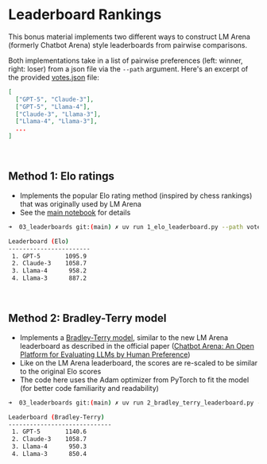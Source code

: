 
# Leaderboard Rankings

This bonus material implements two different ways to construct LM Arena (formerly Chatbot Arena) style leaderboards from pairwise comparisons.

Both implementations take in a list of pairwise preferences (left: winner, right: loser) from a json file via the `--path` argument. Here's an excerpt of the provided [votes.json](votes.json) file:

```json
[
  ["GPT-5", "Claude-3"],
  ["GPT-5", "Llama-4"],
  ["Claude-3", "Llama-3"],
  ["Llama-4", "Llama-3"],
  ...
]
```





&nbsp;
## Method 1: Elo ratings

- Implements the popular Elo rating method (inspired by chess rankings) that was originally used by LM Arena
- See the [main notebook](../01_main_chapter_code/chF_main.ipynb) for details

```bash
➜  03_leaderboards git:(main) ✗ uv run 1_elo_leaderboard.py --path votes.json

Leaderboard (Elo) 
-----------------------
 1. GPT-5       1095.9
 2. Claude-3    1058.7
 3. Llama-4      958.2
 4. Llama-3      887.2
```






&nbsp;
## Method 2: Bradley-Terry model

- Implements a [Bradley-Terry model](https://en.wikipedia.org/wiki/Bradley–Terry_model), similar to the new LM Arena leaderboard as described in the official paper ([Chatbot Arena: An Open Platform for Evaluating LLMs by Human Preference](https://arxiv.org/abs/2403.04132))
- Like on the LM Arena leaderboard, the scores are re-scaled to be similar to the original Elo scores
- The code here uses the Adam optimizer from PyTorch to fit the model (for better code familiarity and readability)



```bash
➜  03_leaderboards git:(main) ✗ uv run 2_bradley_terry_leaderboard.py --path votes.json 

Leaderboard (Bradley-Terry)
-----------------------------
 1. GPT-5       1140.6
 2. Claude-3    1058.7
 3. Llama-4      950.3
 4. Llama-3      850.4
```

